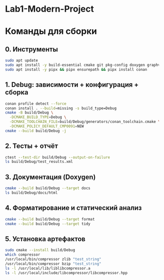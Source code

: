 # Lab1-Modern-Project

# Команды для сборки
## 0. Инструменты
```bash
sudo apt update
sudo apt install -y build-essential cmake git pkg-config doxygen graphviz ninja-build clang clang-tidy clang-format
sudo apt install -y pipx && pipx ensurepath && pipx install conan
```

## 1. Debug: зависимости + конфигурация + сборка
```bash
conan profile detect --force
conan install . --build=missing -s build_type=Debug
cmake -B build/Debug \
  -DCMAKE_BUILD_TYPE=Debug \
  -DCMAKE_TOOLCHAIN_FILE=build/Debug/generators/conan_toolchain.cmake \
  -DCMAKE_POLICY_DEFAULT_CMP0091=NEW
cmake --build build/Debug -j
```

## 2. Тесты + отчёт
```bash
ctest --test-dir build/Debug --output-on-failure
ls build/Debug/test_results.xml
```

## 3. Документация (Doxygen)
```bash
cmake --build build/Debug --target docs
ls build/Debug/docs/html
```

## 4. Форматирование и статический анализ
```bash
cmake --build build/Debug --target format
cmake --build build/Debug --target tidy
```

## 5. Установка артефактов
```bash
sudo cmake --install build/Debug
which compressor
/usr/local/bin/compressor zlib "test_string"
/usr/local/bin/compressor bzip "test_string"
ls -l /usr/local/lib/liblibcompressor.a
ls -l /usr/local/include/libcompressor/libcompressor.hpp
```
